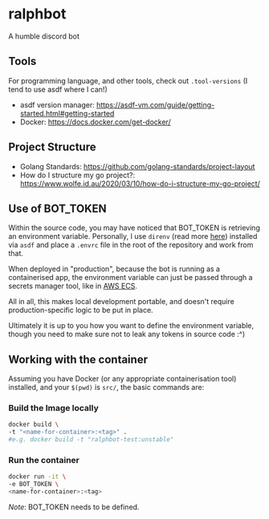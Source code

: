 # ralphbot

A humble discord bot

## Tools

For programming language, and other tools, check out `.tool-versions` (I tend to use asdf where I can!)

- asdf version manager: https://asdf-vm.com/guide/getting-started.html#getting-started
- Docker: https://docs.docker.com/get-docker/

## Project Structure

- Golang Standards: https://github.com/golang-standards/project-layout
- How do I structure my go project?: https://www.wolfe.id.au/2020/03/10/how-do-i-structure-my-go-project/

## Use of BOT_TOKEN

Within the source code, you may have noticed that BOT_TOKEN is retrieving an environment variable. Personally, I use `direnv` (read more [here](https://direnv.net/)) installed via `asdf` and place a `.envrc` file in the root of the repository and work from that.

When deployed in "production", because the bot is running as a containerised app, the environment variable can just be passed through a secrets manager tool, like in [AWS ECS](https://docs.aws.amazon.com/AmazonECS/latest/developerguide/specifying-sensitive-data-secrets.html#secrets-envvar).

All in all, this makes local development portable, and doesn't require production-specific logic to be put in place.

Ultimately it is up to you how you want to define the environment variable, though you need to make sure not to leak any tokens in source code :^)

## Working with the container

Assuming you have Docker (or any appropriate containerisation tool) installed, and your `$(pwd)` is `src/`, the basic commands are:

### Build the Image locally

```sh
docker build \
-t "<name-for-container>:<tag>" .
#e.g. docker build -t "ralphbot-test:unstable"
```

### Run the container

```sh
docker run -it \
-e BOT_TOKEN \
<name-for-container>:<tag>
```

_Note_: BOT_TOKEN needs to be defined.
